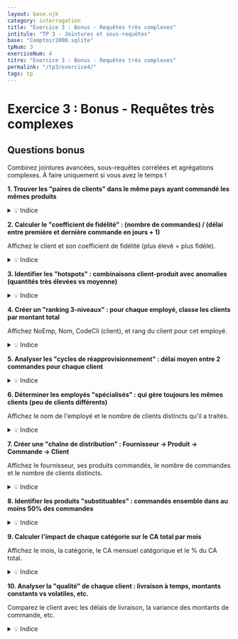 ```yaml
---
layout: base.njk
category: interrogation
title: "Exercice 3 : Bonus - Requêtes très complexes"
intitule: "TP 3 - Jointures et sous-requêtes"
base: "Comptoir2000.sqlite"
tpNum: 3
exerciceNum: 4
titre: "Exercice 3 : Bonus - Requêtes très complexes"
permalink: "/tp3/exercice4/"
tags: tp
---
```


# Exercice 3 : Bonus - Requêtes très complexes

## Questions bonus

Combinez jointures avancées, sous-requêtes corrélées et agrégations complexes. À faire uniquement si vous avez le temps !

**1. Trouver les "paires de clients" dans le même pays ayant commandé les mêmes produits**

<details>
<summary>💡 Indice</summary>

Utilisez 2 jointures sur Client (auto-jointure) et comparez les produits commandés avec `INTERSECT` ou une sous-requête.
</details>

**2. Calculer le "coefficient de fidélité" : (nombre de commandes) / (délai entre première et dernière commande en jours + 1)**

Affichez le client et son coefficient de fidélité (plus élevé = plus fidèle).

<details>
<summary>💡 Indice</summary>

Calculez `COUNT(DISTINCT NoCom)` et `JULIANDAY(MAX(DateCom)) - JULIANDAY(MIN(DateCom))`, puis divisez.
</details>

**3. Identifier les "hotspots" : combinaisons client-produit avec anomalies (quantités très élevées vs moyenne)**

<details>
<summary>💡 Indice</summary>

Calculez la moyenne de quantité par produit, puis identifiez les lignes > 2 × moyenne.
</details>

**4. Créer un "ranking 3-niveaux" : pour chaque employé, classe les clients par montant total**

Affichez NoEmp, Nom, CodeCli (client), et rang du client pour cet employé.

<details>
<summary>💡 Indice</summary>

Utilisez `ROW_NUMBER()` avec `PARTITION BY NoEmp ORDER BY SUM(montant) DESC`.
</details>

**5. Analyser les "cycles de réapprovisionnement" : délai moyen entre 2 commandes pour chaque client**

<details>
<summary>💡 Indice</summary>

Calculez les délais entre commandes successives avec une auto-jointure, puis le délai moyen par client.
</details>

**6. Déterminer les employés "spécialisés" : qui gère toujours les mêmes clients (peu de clients différents)**

Affichez le nom de l'employé et le nombre de clients distincts qu'il a traités.

<details>
<summary>💡 Indice</summary>

Comptez `DISTINCT CodeCli` par NoEmp et filtrez les employés avec peu de clients.
</details>

**7. Créer une "chaîne de distribution" : Fournisseur → Produit → Commande → Client**

Affichez le fournisseur, ses produits commandés, le nombre de commandes et le nombre de clients distincts.

<details>
<summary>💡 Indice</summary>

Joignez les 5 tables (Fournisseur, Produit, DetailCommande, Commande, Client) et agrégez.
</details>

**8. Identifier les produits "substituables" : commandés ensemble dans au moins 50% des commandes**

<details>
<summary>💡 Indice</summary>

Calculez la fréquence de co-occurrence : paires de produits dans la même commande / nombre total de commandes.
</details>

**9. Calculer l'impact de chaque catégorie sur le CA total par mois**

Affichez le mois, la catégorie, le CA mensuel catégorique et le % du CA total.

<details>
<summary>💡 Indice</summary>

Joignez jusqu'à Categorie, agrégez par mois/catégorie, puis calculez le pourcentage.
</details>

**10. Analyser la "qualité" de chaque client : livraison à temps, montants constants vs volatiles, etc.**

Comparez le client avec les délais de livraison, la variance des montants de commande, etc.

<details>
<summary>💡 Indice</summary>

Calculez des statistiques par client : délai moyen, écart-type des montants (variance), pourcentage de livraisons à temps.
</details>
